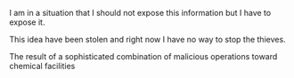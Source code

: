 I am in a situation that I should not expose this information but I have to expose it.

This idea have been stolen and right now I have no way to stop the thieves.

The result of a sophisticated combination of malicious operations toward chemical facilities 
